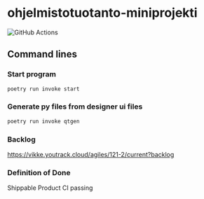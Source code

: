 # ohjelmistotuotanto-miniprojekti

![GitHub Actions](https://github.com/vikke1234/ohjelmistotuotanto-miniprojekti/workflows/CI/badge.svg)

## Command lines
### Start program
```sh
poetry run invoke start
```

### Generate py files from designer ui files
```sh
poetry run invoke qtgen
```


### Backlog
https://vikke.youtrack.cloud/agiles/121-2/current?backlog

### Definition of Done
  Shippable Product
  CI passing
